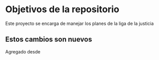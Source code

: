 # Objetivos de la repositorio

Este proyecto se encarga de manejar los planes de la liga de la justicia

## Estos cambios son nuevos
Agregado desde
